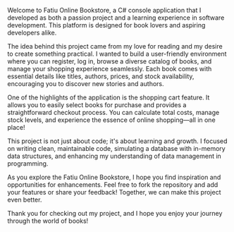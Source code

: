 Welcome to Fatiu Online Bookstore, a C# console application that I developed as both a passion project and a learning experience in software development. This platform is designed for book lovers and aspiring developers alike.

The idea behind this project came from my love for reading and my desire to create something practical. I wanted to build a user-friendly environment where you can register, log in, browse a diverse catalog of books, and manage your shopping experience seamlessly. Each book comes with essential details like titles, authors, prices, and stock availability, encouraging you to discover new stories and authors.

One of the highlights of the application is the shopping cart feature. It allows you to easily select books for purchase and provides a straightforward checkout process. You can calculate total costs, manage stock levels, and experience the essence of online shopping—all in one place!

This project is not just about code; it's about learning and growth. I focused on writing clean, maintainable code, simulating a database with in-memory data structures, and enhancing my understanding of data management in programming.

As you explore the Fatiu Online Bookstore, I hope you find inspiration and opportunities for enhancements. Feel free to fork the repository and add your features or share your feedback! Together, we can make this project even better.

Thank you for checking out my project, and I hope you enjoy your journey through the world of books!
